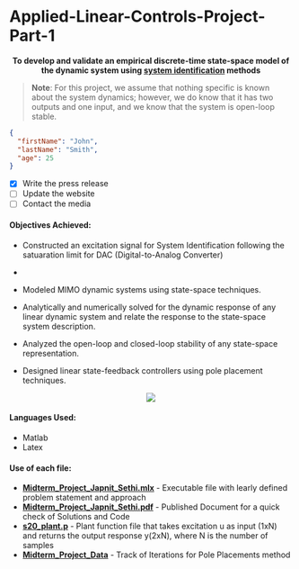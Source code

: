 # Applied-Linear-Controls-Project-Part-1
**<div align="center">To develop and validate an empirical discrete-time state-space model of the dynamic system using [system identification](https://www.mathworks.com/help/ident/gs/about-system-identification.html) methods</div>**

> **Note**: For this project, we assume that nothing specific is known about the system dynamics; however, we do know that it has two outputs and one input, and we know that the system is open-loop stable.

```json
{
  "firstName": "John",
  "lastName": "Smith",
  "age": 25
}
```
- [x] Write the press release
- [ ] Update the website
- [ ] Contact the media

#### Objectives Achieved: 

- Constructed an excitation signal for System Identification following the satuaration limit for DAC (Digital-to-Analog Converter)
- 


- Modeled MIMO dynamic systems using state-space techniques.
- Analytically and numerically solved for the dynamic response of any linear dynamic system and relate the response to the state-space system description.
- Analyzed the open-loop and closed-loop stability of any state-space representation.
- Designed linear state-feedback controllers using pole placement techniques.

<p align="center"><img src="auv_animate.gif">  </p>



#### Languages Used:
- Matlab
- Latex 

#### Use of each file:
- [**Midterm_Project_Japnit_Sethi.mlx**](Midterm_Project_Japnit_Sethi.mlx) - Executable file with learly defined problem statement and approach
- [**Midterm_Project_Japnit_Sethi.pdf**](Midterm_Project_Japnit_Sethi.pdf) - Published Document for a quick check of Solutions and Code
- [**s20_plant.p**](s20_plant.p) - Plant function file that takes excitation u as input (1xN) and returns the output response y(2xN), where N is the number of samples
- [**Midterm_Project_Data**](Midterm_Project_Data) - Track of Iterations for Pole Placements method

